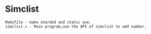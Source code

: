 # Simclist

	Makefile - make sharded and static exe.
	simclist.c - Main program,use the API of simclist to add number.
